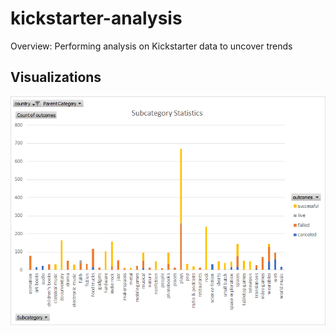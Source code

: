 # kickstarter-analysis
Overview: Performing analysis on Kickstarter data to uncover trends

## Visualizations
![Subcategory_Staticstics_US](Subcategory%20Statistics%20US.png)

